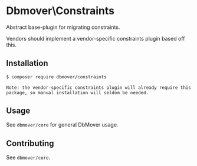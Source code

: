 # Dbmover\Constraints
Abstract base-plugin for migrating constraints.

Vendors should implement a vendor-specific constraints plugin based off this.

## Installation
```sh
$ composer require dbmover/constraints
```

    Note: the vendor-specific constraints plugin will already require this
    package, so manual installation will seldom be needed.

## Usage
See `dbmover/core` for general DbMover usage.

## Contributing
See `dbmover/core`.

